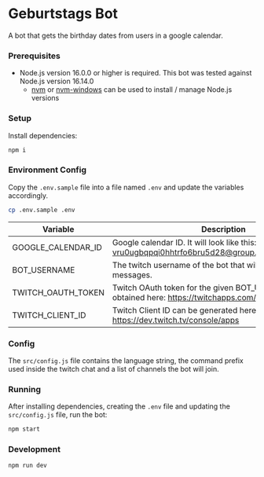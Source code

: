 # Geburtstags Bot

A bot that gets the birthday dates from users in a google calendar.

### Prerequisites

* Node.js version 16.0.0 or higher is required. This bot was tested against Node.js version 16.14.0
  * [nvm](https://github.com/nvm-sh/nvm) or [nvm-windows](https://github.com/coreybutler/nvm-windows) can be used to install / manage Node.js versions

### Setup

Install dependencies:

```sh
npm i
```

### Environment Config

Copy the `.env.sample` file into a file named `.env` and update the variables accordingly.

```sh
cp .env.sample .env
```

Variable | Description
--- | ---
GOOGLE_CALENDAR_ID | Google calendar ID. It will look like this: vru0ugbqpqi0hhtrfo6bru5d28@group.calendar.google.com
BOT_USERNAME | The twitch username of the bot that will be used to send the messages.
TWITCH_OAUTH_TOKEN | Twitch OAuth token for the given BOT_USERNAME - can be obtained here: https://twitchapps.com/tmi/
TWITCH_CLIENT_ID | Twitch Client ID can be generated here: https://dev.twitch.tv/console/apps

### Config

The `src/config.js` file contains the language string, the command prefix used inside the twitch chat and a list of channels the bot will join. 

### Running

After installing dependencies, creating the `.env` file and updating the `src/config.js` file, run the bot:

```sh
npm start
```

### Development

```sh
npm run dev
```